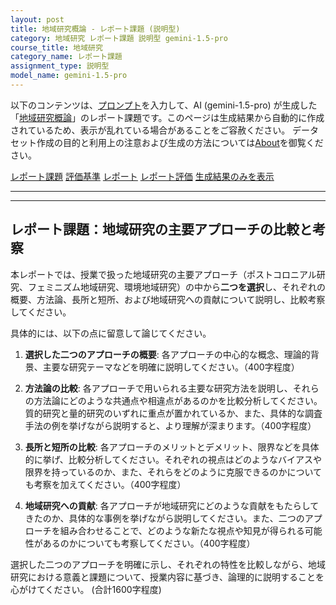 ```yaml
---
layout: post
title: 地域研究概論 - レポート課題 (説明型)
category: 地域研究 レポート課題 説明型 gemini-1.5-pro
course_title: 地域研究
category_name: レポート課題
assignment_type: 説明型
model_name: gemini-1.5-pro
---
```


以下のコンテンツは、[プロンプト](http://127.0.0.1:8000/generated/地域研究/gemini-1.5-pro/prompt_レポート課題-説明型.md)を入力して、AI (gemini-1.5-pro) が生成した「[地域研究概論](/contents/地域研究/)」のレポート課題です。このページは生成結果から自動的に作成されているため、表示が乱れている場合があることをご容赦ください。
データセット作成の目的と利用上の注意および生成の方法については[About](/About)を御覧ください。

[レポート課題](../レポート課題-説明型)
[評価基準](../評価基準-説明型)
[レポート](../レポート-説明型)
[レポート評価](../レポート評価-説明型)
[生成結果のみを表示](http://127.0.0.1:8000/generated/地域研究/gemini-1.5-pro/レポート課題-説明型.md)
  

***
***
  
## レポート課題：地域研究の主要アプローチの比較と考察

本レポートでは、授業で扱った地域研究の主要アプローチ（ポストコロニアル研究、フェミニズム地域研究、環境地域研究）の中から**二つを選択**し、それぞれの概要、方法論、長所と短所、および地域研究への貢献について説明し、比較考察してください。  

具体的には、以下の点に留意して論じてください。

1. **選択した二つのアプローチの概要**: 各アプローチの中心的な概念、理論的背景、主要な研究テーマなどを明確に説明してください。（400字程度）

2. **方法論の比較**: 各アプローチで用いられる主要な研究方法を説明し、それらの方法論にどのような共通点や相違点があるのかを比較分析してください。質的研究と量的研究のいずれに重点が置かれているか、また、具体的な調査手法の例を挙げながら説明すると、より理解が深まります。（400字程度）

3. **長所と短所の比較**: 各アプローチのメリットとデメリット、限界などを具体的に挙げ、比較分析してください。それぞれの視点はどのようなバイアスや限界を持っているのか、また、それらをどのように克服できるのかについても考察を加えてください。（400字程度）

4. **地域研究への貢献**: 各アプローチが地域研究にどのような貢献をもたらしてきたのか、具体的な事例を挙げながら説明してください。また、二つのアプローチを組み合わせることで、どのような新たな視点や知見が得られる可能性があるのかについても考察してください。（400字程度）


選択した二つのアプローチを明確に示し、それぞれの特性を比較しながら、地域研究における意義と課題について、授業内容に基づき、論理的に説明することを心がけてください。  (合計1600字程度)
